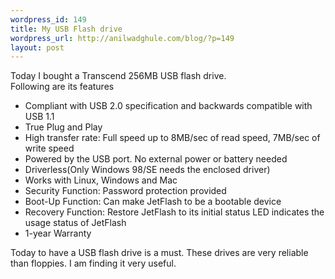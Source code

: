 ```yaml
--- 
wordpress_id: 149
title: My USB Flash drive
wordpress_url: http://anilwadghule.com/blog/?p=149
layout: post
---
```

Today I bought a Transcend 256MB USB flash drive.<br /><img alt="" src="http://img281.imageshack.us/img281/1485/jf2bbig2wj.gif" border="0" /><br />Following are its features <ul><li>Compliant with USB 2.0 specification and backwards compatible with USB 1.1 </li><li>True Plug and Play</li><li>High transfer rate: Full speed up to 8MB/sec of read speed, 7MB/sec of write speed </li><li>Powered by the USB port. No external power or battery needed</li><li>Driverless(Only Windows 98/SE needs the enclosed driver)</li><li>Works with Linux, Windows and Mac</li><li>Security Function: Password protection provided</li><li>Boot-Up Function: Can make JetFlash to be a bootable device</li><li>Recovery Function: Restore JetFlash to its initial status LED indicates the usage status of JetFlash</li><li>1-year Warranty</li></ul>Today to have a USB flash drive is a must. These drives are very reliable than floppies. I am finding it very useful.
